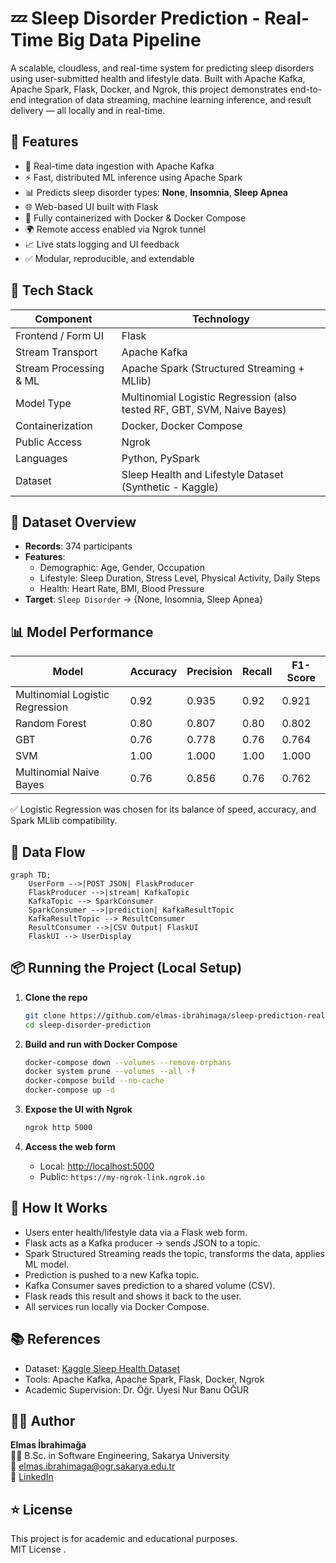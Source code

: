 # 💤 Sleep Disorder Prediction - Real-Time Big Data Pipeline

A scalable, cloudless, and real-time system for predicting sleep disorders using user-submitted health and lifestyle data. Built with Apache Kafka, Apache Spark, Flask, Docker, and Ngrok, this project demonstrates end-to-end integration of data streaming, machine learning inference, and result delivery — all locally and in real-time.

## 🚀 Features

- 🔄 Real-time data ingestion with Apache Kafka
- ⚡ Fast, distributed ML inference using Apache Spark
- 📊 Predicts sleep disorder types: **None**, **Insomnia**, **Sleep Apnea**
- 🌐 Web-based UI built with Flask
- 🐳 Fully containerized with Docker & Docker Compose
- 🌍 Remote access enabled via Ngrok tunnel
- 📈 Live stats logging and UI feedback
- ✅ Modular, reproducible, and extendable

## 🧠 Tech Stack

| Component | Technology |
|----------|------------|
| Frontend / Form UI | Flask |
| Stream Transport | Apache Kafka |
| Stream Processing & ML | Apache Spark (Structured Streaming + MLlib) |
| Model Type | Multinomial Logistic Regression (also tested RF, GBT, SVM, Naive Bayes) |
| Containerization | Docker, Docker Compose |
| Public Access | Ngrok |
| Languages | Python, PySpark |
| Dataset | Sleep Health and Lifestyle Dataset (Synthetic - Kaggle) |

## 🧬 Dataset Overview

- **Records**: 374 participants  
- **Features**:
  - Demographic: Age, Gender, Occupation
  - Lifestyle: Sleep Duration, Stress Level, Physical Activity, Daily Steps
  - Health: Heart Rate, BMI, Blood Pressure
- **Target**: `Sleep Disorder` → {None, Insomnia, Sleep Apnea}

## 📊 Model Performance

| Model | Accuracy | Precision | Recall | F1-Score |
|-------|----------|-----------|--------|----------|
| Multinomial Logistic Regression | 0.92 | 0.935 | 0.92 | 0.921 |
| Random Forest | 0.80 | 0.807 | 0.80 | 0.802 |
| GBT | 0.76 | 0.778 | 0.76 | 0.764 |
| SVM | 1.00 | 1.000 | 1.00 | 1.000 |
| Multinomial Naive Bayes | 0.76 | 0.856 | 0.76 | 0.762 |

✅ Logistic Regression was chosen for its balance of speed, accuracy, and Spark MLlib compatibility.

## 🔁 Data Flow

```mermaid
graph TD;
    UserForm -->|POST JSON| FlaskProducer
    FlaskProducer -->|stream| KafkaTopic
    KafkaTopic --> SparkConsumer
    SparkConsumer -->|prediction| KafkaResultTopic
    KafkaResultTopic --> ResultConsumer
    ResultConsumer -->|CSV Output| FlaskUI
    FlaskUI --> UserDisplay
```

## 📦 Running the Project (Local Setup)

1. **Clone the repo**
   ```bash
   git clone https://github.com/elmas-ibrahimaga/sleep-prediction-real-time
   cd sleep-disorder-prediction
   ```

2. **Build and run with Docker Compose**
   ```bash
   docker-compose down --volumes --remove-orphans
   docker system prune --volumes --all -f
   docker-compose build --no-cache
   docker-compose up -d
   ```

3. **Expose the UI with Ngrok**
   ```bash
   ngrok http 5000
   ```

4. **Access the web form**
   - Local: [http://localhost:5000](http://localhost:5000)
   - Public: `https://my-ngrok-link.ngrok.io`

## 🧪 How It Works

- Users enter health/lifestyle data via a Flask web form.
- Flask acts as a Kafka producer → sends JSON to a topic.
- Spark Structured Streaming reads the topic, transforms the data, applies ML model.
- Prediction is pushed to a new Kafka topic.
- Kafka Consumer saves prediction to a shared volume (CSV).
- Flask reads this result and shows it back to the user.
- All services run locally via Docker Compose.


## 📚 References

- Dataset: [Kaggle Sleep Health Dataset](https://www.kaggle.com/datasets/uom190346a/sleep-health-and-lifestyle-dataset)
- Tools: Apache Kafka, Apache Spark, Flask, Docker, Ngrok
- Academic Supervision: Dr. Öğr. Üyesi Nur Banu OĞUR

## 👨‍💻 Author

**Elmas İbrahimağa**  
🧑‍🎓 B.Sc. in Software Engineering, Sakarya University  
📧 elmas.ibrahimaga@ogr.sakarya.edu.tr  
🔗 [LinkedIn](www.linkedin.com/in/elmas-ibrahimaga)

## ⭐️ License

This project is for academic and educational purposes.  
MIT License .
